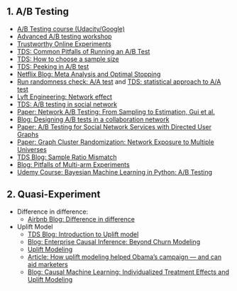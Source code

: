 ## 1. A/B Testing

* [A/B Testing course (Udacity/Google)](https://www.udacity.com/course/ab-testing--ud257)
* [Advanced A/B testing workshop](https://eleafeit.github.io/ab_test/)
* [Trustworthy Online Experiments](https://www.amazon.com/Trustworthy-Online-Controlled-Experiments-Practical-ebook/dp/B0845Y3DJV)
* [TDS: Common Pitfalls of Running an A/B Test](https://towardsdatascience.com/online-controlled-experiment-8-common-pitfalls-and-solutions-ea4488e5a82e)
* [TDS: How to choose a sample size](https://towardsdatascience.com/how-is-sample-size-related-to-standard-error-power-confidence-level-and-effect-size-c8ee8d904d9c)
* [TDS: Peeking in A/B test](https://towardsdatascience.com/unlocking-peeking-in-ab-tests-7847b9c2f6bb)
* [Netflix Blog: Meta Analysis and Optimal Stopping](https://netflixtechblog.com/improving-experimentation-efficiency-at-netflix-with-meta-analysis-and-optimal-stopping-d8ec290ae5be)
* [Run randomness check: A/A test](https://vwo.com/blog/aa-test-before-ab-testing/) and [TDS: statistical approach to A/A test](https://towardsdatascience.com/an-a-b-test-loses-its-luster-if-a-a-tests-fail-2dd11fa6d241)
* [Lyft Engineering: Network effect](https://eng.lyft.com/experimentation-in-a-ridesharing-marketplace-b39db027a66e)
* [TDS: A/B testing in social network](https://towardsdatascience.com/ab-testing-challenges-in-social-networks-e67611c92916)
* [Paper: Network A/B Testing: From Sampling to Estimation, Gui et al.](https://hanj.cs.illinois.edu/pdf/www15_hgui.pdf)
* [Blog: Designing A/B tests in a collaboration network](https://www.unofficialgoogledatascience.com/2018/01/designing-ab-tests-in-collaboration.html)
* [Paper: A/B Testing for Social Network Services with Directed User Graphs](http://www.tkl.iis.u-tokyo.ac.jp/~kenn-chen/files/AB%20Testing%20for%20Social%20Network%20Services%20with%20Directed%20User%20Graphs.pdf)
* [Paper: Graph Cluster Randomization: Network Exposure to Multiple Universes](http://chbrown.github.io/kdd-2013-usb/kdd/p329.pdf)
* [TDS Blog: Sample Ratio Mismatch](https://towardsdatascience.com/the-essential-guide-to-sample-ratio-mismatch-for-your-a-b-tests-96a4db81d7a4)
* [Blog: Pitfalls of Multi-arm Experiments](https://blog.statsig.com/pitfalls-of-multi-arm-experiments-445c81ae75d)
* [Udemy Course: 
Bayesian Machine Learning in Python: A/B Testing](https://aetna-abc.udemy.com/course/bayesian-machine-learning-in-python-ab-testing/learn/lecture/21793938?start=15#overview)

## 2. Quasi-Experiment

* Difference in difference:
  * [Airbnb Blog: Difference in difference](https://medium.com/airbnb-engineering/experimentation-measurement-for-search-engine-optimization-b64136629760)
* Uplift Model
  * [TDS Blog: Introduction to Uplift model](https://towardsdatascience.com/a-quick-uplift-modeling-introduction-6e14de32bfe0)
  * [Blog: Enterprise Causal Inference: Beyond Churn Modeling](https://medium.com/data-from-the-trenches/enterprise-causal-inference-beyond-churn-modeling-78a13a431501)
  * [Uplift Modeling](https://towardsdatascience.com/uplift-modeling-e38f96b1ef60)
  * [Article: How uplift modeling helped Obama’s campaign — and can aid marketers](https://www.predictiveanalyticsworld.com/machinelearningtimes/how-uplift-modeling-helped-obamas-campaign-and-can-aid-marketers/2613/)
  * [Blog: Causal Machine Learning: Individualized Treatment Effects and Uplift Modeling](https://johaupt.github.io/causal%20machine%20learning/Uplift_ITE_summary) 
